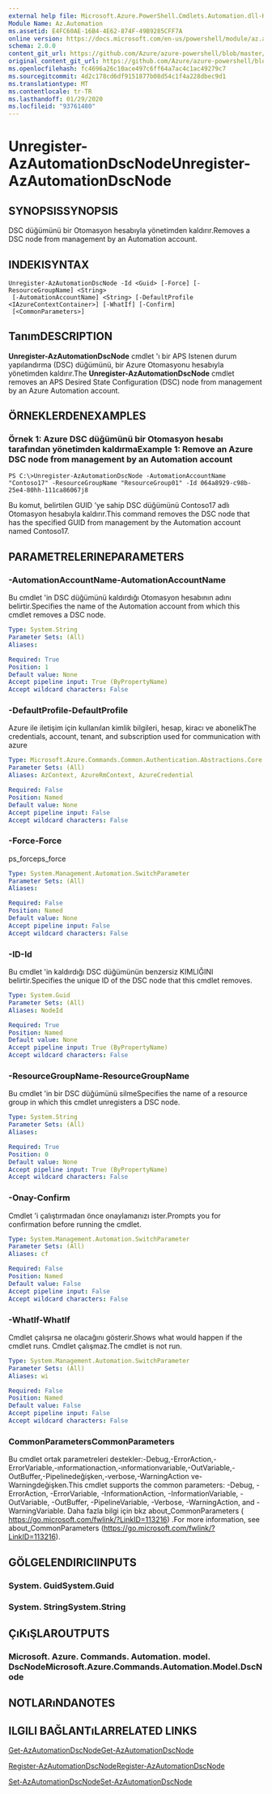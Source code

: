```yaml
---
external help file: Microsoft.Azure.PowerShell.Cmdlets.Automation.dll-Help.xml
Module Name: Az.Automation
ms.assetid: E4FC60AE-16B4-4E62-874F-49B9285CFF7A
online version: https://docs.microsoft.com/en-us/powershell/module/az.automation/unregister-azautomationdscnode
schema: 2.0.0
content_git_url: https://github.com/Azure/azure-powershell/blob/master/src/Automation/Automation/help/Unregister-AzAutomationDscNode.md
original_content_git_url: https://github.com/Azure/azure-powershell/blob/master/src/Automation/Automation/help/Unregister-AzAutomationDscNode.md
ms.openlocfilehash: fc4696a26c10ace497c6ff64a7ac4c1ac49279c7
ms.sourcegitcommit: 4d2c178cd6df9151877b08d54c1f4a228dbec9d1
ms.translationtype: MT
ms.contentlocale: tr-TR
ms.lasthandoff: 01/29/2020
ms.locfileid: "93761480"
---
```

# <span data-ttu-id="b3101-101">Unregister-AzAutomationDscNode</span><span class="sxs-lookup"><span data-stu-id="b3101-101">Unregister-AzAutomationDscNode</span></span>

## <span data-ttu-id="b3101-102">SYNOPSIS</span><span class="sxs-lookup"><span data-stu-id="b3101-102">SYNOPSIS</span></span>
<span data-ttu-id="b3101-103">DSC düğümünü bir Otomasyon hesabıyla yönetimden kaldırır.</span><span class="sxs-lookup"><span data-stu-id="b3101-103">Removes a DSC node from management by an Automation account.</span></span>

## <span data-ttu-id="b3101-104">INDEKI</span><span class="sxs-lookup"><span data-stu-id="b3101-104">SYNTAX</span></span>

```
Unregister-AzAutomationDscNode -Id <Guid> [-Force] [-ResourceGroupName] <String>
 [-AutomationAccountName] <String> [-DefaultProfile <IAzureContextContainer>] [-WhatIf] [-Confirm]
 [<CommonParameters>]
```

## <span data-ttu-id="b3101-105">Tanım</span><span class="sxs-lookup"><span data-stu-id="b3101-105">DESCRIPTION</span></span>
<span data-ttu-id="b3101-106">**Unregister-AzAutomationDscNode** cmdlet 'ı bir APS Istenen durum yapılandırma (DSC) düğümünü, bir Azure Otomasyonu hesabıyla yönetimden kaldırır.</span><span class="sxs-lookup"><span data-stu-id="b3101-106">The **Unregister-AzAutomationDscNode** cmdlet removes an APS Desired State Configuration (DSC) node from management by an Azure Automation account.</span></span>

## <span data-ttu-id="b3101-107">ÖRNEKLERDEN</span><span class="sxs-lookup"><span data-stu-id="b3101-107">EXAMPLES</span></span>

### <span data-ttu-id="b3101-108">Örnek 1: Azure DSC düğümünü bir Otomasyon hesabı tarafından yönetimden kaldırma</span><span class="sxs-lookup"><span data-stu-id="b3101-108">Example 1: Remove an Azure DSC node from management by an Automation account</span></span>
```
PS C:\>Unregister-AzAutomationDscNode -AutomationAccountName "Contoso17" -ResourceGroupName "ResourceGroup01" -Id 064a8929-c98b-25e4-80hh-111ca86067j8
```

<span data-ttu-id="b3101-109">Bu komut, belirtilen GUID 'ye sahip DSC düğümünü Contoso17 adlı Otomasyon hesabıyla kaldırır.</span><span class="sxs-lookup"><span data-stu-id="b3101-109">This command removes the DSC node that has the specified GUID from management by the Automation account named Contoso17.</span></span>

## <span data-ttu-id="b3101-110">PARAMETRELERINE</span><span class="sxs-lookup"><span data-stu-id="b3101-110">PARAMETERS</span></span>

### <span data-ttu-id="b3101-111">-AutomationAccountName</span><span class="sxs-lookup"><span data-stu-id="b3101-111">-AutomationAccountName</span></span>
<span data-ttu-id="b3101-112">Bu cmdlet 'in DSC düğümünü kaldırdığı Otomasyon hesabının adını belirtir.</span><span class="sxs-lookup"><span data-stu-id="b3101-112">Specifies the name of the Automation account from which this cmdlet removes a DSC node.</span></span>

```yaml
Type: System.String
Parameter Sets: (All)
Aliases:

Required: True
Position: 1
Default value: None
Accept pipeline input: True (ByPropertyName)
Accept wildcard characters: False
```

### <span data-ttu-id="b3101-113">-DefaultProfile</span><span class="sxs-lookup"><span data-stu-id="b3101-113">-DefaultProfile</span></span>
<span data-ttu-id="b3101-114">Azure ile iletişim için kullanılan kimlik bilgileri, hesap, kiracı ve abonelik</span><span class="sxs-lookup"><span data-stu-id="b3101-114">The credentials, account, tenant, and subscription used for communication with azure</span></span>

```yaml
Type: Microsoft.Azure.Commands.Common.Authentication.Abstractions.Core.IAzureContextContainer
Parameter Sets: (All)
Aliases: AzContext, AzureRmContext, AzureCredential

Required: False
Position: Named
Default value: None
Accept pipeline input: False
Accept wildcard characters: False
```

### <span data-ttu-id="b3101-115">-Force</span><span class="sxs-lookup"><span data-stu-id="b3101-115">-Force</span></span>
<span data-ttu-id="b3101-116">ps_force</span><span class="sxs-lookup"><span data-stu-id="b3101-116">ps_force</span></span>

```yaml
Type: System.Management.Automation.SwitchParameter
Parameter Sets: (All)
Aliases:

Required: False
Position: Named
Default value: None
Accept pipeline input: False
Accept wildcard characters: False
```

### <span data-ttu-id="b3101-117">-ID</span><span class="sxs-lookup"><span data-stu-id="b3101-117">-Id</span></span>
<span data-ttu-id="b3101-118">Bu cmdlet 'in kaldırdığı DSC düğümünün benzersiz KIMLIĞINI belirtir.</span><span class="sxs-lookup"><span data-stu-id="b3101-118">Specifies the unique ID of the DSC node that this cmdlet removes.</span></span>

```yaml
Type: System.Guid
Parameter Sets: (All)
Aliases: NodeId

Required: True
Position: Named
Default value: None
Accept pipeline input: True (ByPropertyName)
Accept wildcard characters: False
```

### <span data-ttu-id="b3101-119">-ResourceGroupName</span><span class="sxs-lookup"><span data-stu-id="b3101-119">-ResourceGroupName</span></span>
<span data-ttu-id="b3101-120">Bu cmdlet 'in bir DSC düğümünü silme</span><span class="sxs-lookup"><span data-stu-id="b3101-120">Specifies the name of a resource group in which this cmdlet unregisters a DSC node.</span></span>

```yaml
Type: System.String
Parameter Sets: (All)
Aliases:

Required: True
Position: 0
Default value: None
Accept pipeline input: True (ByPropertyName)
Accept wildcard characters: False
```

### <span data-ttu-id="b3101-121">-Onay</span><span class="sxs-lookup"><span data-stu-id="b3101-121">-Confirm</span></span>
<span data-ttu-id="b3101-122">Cmdlet 'i çalıştırmadan önce onaylamanızı ister.</span><span class="sxs-lookup"><span data-stu-id="b3101-122">Prompts you for confirmation before running the cmdlet.</span></span>

```yaml
Type: System.Management.Automation.SwitchParameter
Parameter Sets: (All)
Aliases: cf

Required: False
Position: Named
Default value: False
Accept pipeline input: False
Accept wildcard characters: False
```

### <span data-ttu-id="b3101-123">-WhatIf</span><span class="sxs-lookup"><span data-stu-id="b3101-123">-WhatIf</span></span>
<span data-ttu-id="b3101-124">Cmdlet çalışırsa ne olacağını gösterir.</span><span class="sxs-lookup"><span data-stu-id="b3101-124">Shows what would happen if the cmdlet runs.</span></span>
<span data-ttu-id="b3101-125">Cmdlet çalışmaz.</span><span class="sxs-lookup"><span data-stu-id="b3101-125">The cmdlet is not run.</span></span>

```yaml
Type: System.Management.Automation.SwitchParameter
Parameter Sets: (All)
Aliases: wi

Required: False
Position: Named
Default value: False
Accept pipeline input: False
Accept wildcard characters: False
```

### <span data-ttu-id="b3101-126">CommonParameters</span><span class="sxs-lookup"><span data-stu-id="b3101-126">CommonParameters</span></span>
<span data-ttu-id="b3101-127">Bu cmdlet ortak parametreleri destekler:-Debug,-ErrorAction,-ErrorVariable,-ınformationaction,-ınformationvariable,-OutVariable,-OutBuffer,-Pipelinedeğişken,-verbose,-WarningAction ve-Warningdeğişken.</span><span class="sxs-lookup"><span data-stu-id="b3101-127">This cmdlet supports the common parameters: -Debug, -ErrorAction, -ErrorVariable, -InformationAction, -InformationVariable, -OutVariable, -OutBuffer, -PipelineVariable, -Verbose, -WarningAction, and -WarningVariable.</span></span> <span data-ttu-id="b3101-128">Daha fazla bilgi için bkz about_CommonParameters ( https://go.microsoft.com/fwlink/?LinkID=113216) .</span><span class="sxs-lookup"><span data-stu-id="b3101-128">For more information, see about_CommonParameters (https://go.microsoft.com/fwlink/?LinkID=113216).</span></span>

## <span data-ttu-id="b3101-129">GÖLGELENDIRICI</span><span class="sxs-lookup"><span data-stu-id="b3101-129">INPUTS</span></span>

### <span data-ttu-id="b3101-130">System. Guid</span><span class="sxs-lookup"><span data-stu-id="b3101-130">System.Guid</span></span>

### <span data-ttu-id="b3101-131">System. String</span><span class="sxs-lookup"><span data-stu-id="b3101-131">System.String</span></span>

## <span data-ttu-id="b3101-132">ÇıKıŞLAR</span><span class="sxs-lookup"><span data-stu-id="b3101-132">OUTPUTS</span></span>

### <span data-ttu-id="b3101-133">Microsoft. Azure. Commands. Automation. model. DscNode</span><span class="sxs-lookup"><span data-stu-id="b3101-133">Microsoft.Azure.Commands.Automation.Model.DscNode</span></span>

## <span data-ttu-id="b3101-134">NOTLARıNDA</span><span class="sxs-lookup"><span data-stu-id="b3101-134">NOTES</span></span>

## <span data-ttu-id="b3101-135">ILGILI BAĞLANTıLAR</span><span class="sxs-lookup"><span data-stu-id="b3101-135">RELATED LINKS</span></span>

[<span data-ttu-id="b3101-136">Get-AzAutomationDscNode</span><span class="sxs-lookup"><span data-stu-id="b3101-136">Get-AzAutomationDscNode</span></span>](./Get-AzAutomationDscNode.md)

[<span data-ttu-id="b3101-137">Register-AzAutomationDscNode</span><span class="sxs-lookup"><span data-stu-id="b3101-137">Register-AzAutomationDscNode</span></span>](./Register-AzAutomationDscNode.md)

[<span data-ttu-id="b3101-138">Set-AzAutomationDscNode</span><span class="sxs-lookup"><span data-stu-id="b3101-138">Set-AzAutomationDscNode</span></span>](./Set-AzAutomationDscNode.md)


